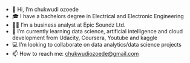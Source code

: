- 👋 Hi, I’m chukwudi ozoede
- 🎓 I have a bachelors degree in Electrical and Electronic Engineering
- 👨‍💼 I’m a business analyst at Epic Soundz Ltd.
- 🌱 I’m currently learning data science, artificial intelligence and cloud development from Udacity, Coursera, Youtube and kaggle
- 💻 I’m looking to collaborate on data analytics/data science projects
- 📫 How to reach me: chukwudiozoede@gmail.com

<!---
mccollins001/mccollins001 is a ✨ special ✨ repository because its `README.md` (this file) appears on your GitHub profile.
You can click the Preview link to take a look at your changes.
--->
